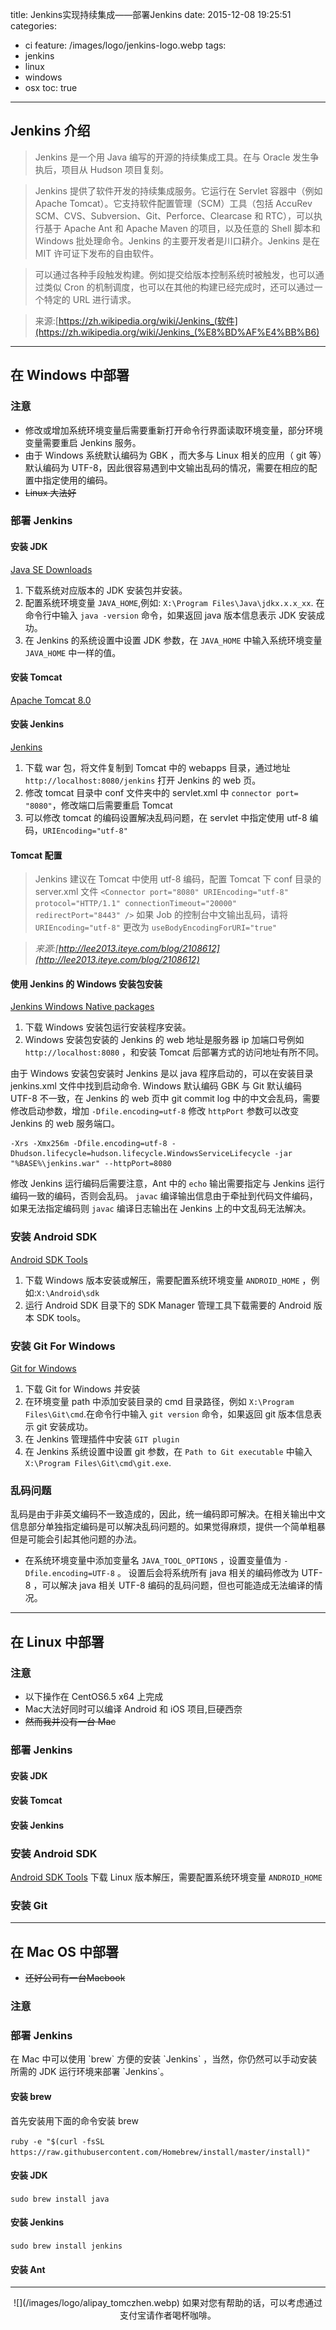 title: Jenkins实现持续集成——部署Jenkins
date: 2015-12-08 19:25:51
categories:
  - ci
feature: /images/logo/jenkins-logo.webp
tags:
  - jenkins
  - linux
  - windows
  - osx
toc: true
---
<h2 id="jenkins">Jenkins 介绍</h2>

>Jenkins 是一个用 Java 编写的开源的持续集成工具。在与 Oracle 发生争执后，项目从 Hudson 项目复刻。
 
>Jenkins 提供了软件开发的持续集成服务。它运行在 Servlet 容器中（例如 Apache Tomcat）。它支持软件配置管理（SCM）工具（包括 AccuRev SCM、CVS、Subversion、Git、Perforce、Clearcase 和 RTC），可以执行基于 Apache Ant 和 Apache Maven 的项目，以及任意的 Shell 脚本和 Windows 批处理命令。Jenkins 的主要开发者是川口耕介。Jenkins 是在 MIT 许可证下发布的自由软件。
 
>可以通过各种手段触发构建。例如提交给版本控制系统时被触发，也可以通过类似 Cron 的机制调度，也可以在其他的构建已经完成时，还可以通过一个特定的 URL 进行请求。

>来源:[https://zh.wikipedia.org/wiki/Jenkins_(软件](https://zh.wikipedia.org/wiki/Jenkins_(%E8%BD%AF%E4%BB%B6)

<!-- more -->

---

<h2 id="win-deploy">在 Windows 中部署</h2>

<h3 id="win-deploy-note">注意</h3>

* 修改或增加系统环境变量后需要重新打开命令行界面读取环境变量，部分环境变量需要重启 Jenkins 服务。
* 由于 Windows 系统默认编码为 GBK ，而大多与 Linux 相关的应用（ git 等）默认编码为 UTF-8，因此很容易遇到中文输出乱码的情况，需要在相应的配置中指定使用的编码。
* ~~Linux 大法好~~

<h3 id="win-deploy-jenkins">部署 Jenkins</h3>

<h4 id="win-install-jdk">安装 JDK</h4>

[Java SE Downloads](http://www.oracle.com/technetwork/java/javase/downloads/index.html)  

1. 下载系统对应版本的 JDK 安装包并安装。  
1. 配置系统环境变量 `JAVA_HOME`,例如: `X:\Program Files\Java\jdkx.x.x_xx`. 在命令行中输入 `java -version` 命令，如果返回 java 版本信息表示 JDK 安装成功。  
1. 在 Jenkins 的系统设置中设置 JDK 参数，在 `JAVA_HOME` 中输入系统环境变量 `JAVA_HOME` 中一样的值。

<h4 id="win-install-tomcat">安装 Tomcat</h4>

[Apache Tomcat 8.0](https://tomcat.apache.org/download-80.cgi)

<h4 id="win-install-jenkins">安装 Jenkins</h4>

[Jenkins](https://jenkins-ci.org/)

1. 下载 war 包，将文件复制到 Tomcat 中的 webapps 目录，通过地址 `http://localhost:8080/jenkins` 打开 Jenkins 的 web 页。
1. 修改 tomcat 目录中 conf 文件夹中的 servlet.xml 中 `connector port= "8080"`，修改端口后需要重启 Tomcat
1. 可以修改 tomcat 的编码设置解决乱码问题，在 servlet 中指定使用 utf-8 编码，`URIEncoding="utf-8"`

<h4 id="win-cfg-tomcat">Tomcat 配置</h4>

>Jenkins 建议在 Tomcat 中使用 utf-8 编码，配置 Tomcat 下 conf 目录的 server.xml 文件
`<Connector port="8080" URIEncoding="utf-8" protocol="HTTP/1.1" connectionTimeout="20000" redirectPort="8443" />`
如果 Job 的控制台中文输出乱码，请将 `URIEncoding="utf-8"` 更改为 `useBodyEncodingForURI="true"`

>*来源:[http://lee2013.iteye.com/blog/2108612](http://lee2013.iteye.com/blog/2108612)* 


<h4 id="win-deploy-jenkins-packages">使用 Jenkins 的 Windows 安装包安装</h4>

[Jenkins Windows Native packages](http://mirrors.jenkins-ci.org/windows/latest)

1. 下载 Windows 安装包运行安装程序安装。
1. Windows 安装包安装的 Jenkins 的 web 地址是服务器 ip 加端口号例如 `http://localhost:8080` ，和安装 Tomcat 后部署方式的访问地址有所不同。

由于 Windows 安装包安装时 Jenkins 是以 java 程序启动的，可以在安装目录 jenkins.xml 文件中找到启动命令.
Windows 默认编码 GBK 与 Git 默认编码 UTF-8 不一致，在 Jenkins 的 web 页中 git commit log 中的中文会乱码，需要修改启动参数，增加 `-Dfile.encoding=utf-8`
修改 `httpPort` 参数可以改变 Jenkins 的 web 服务端口。
```
-Xrs -Xmx256m -Dfile.encoding=utf-8 -Dhudson.lifecycle=hudson.lifecycle.WindowsServiceLifecycle -jar "%BASE%\jenkins.war" --httpPort=8080
```
修改 Jenkins 运行编码后需要注意，Ant 中的 `echo` 输出需要指定与 Jenkins 运行编码一致的编码，否则会乱码。
`javac` 编译输出信息由于牵扯到代码文件编码，如果无法指定编码则 `javac` 编译日志输出在 Jenkins 上的中文乱码无法解决。

<h3 id="win-install-adk">安装 Android SDK</h3>

[Android SDK Tools](http://developer.android.com/intl/zh-cn/sdk/index.html#Other)

1. 下载 Windows 版本安装或解压，需要配置系统环境变量 `ANDROID_HOME` ，例如:`X:\Android\sdk`
1. 运行 Android SDK 目录下的 SDK Manager 管理工具下载需要的 Android 版本 SDK tools。

<h3 id="win-install-git">安装 Git For Windows</h3>

[Git for Windows](https://git-for-windows.github.io/)
1. 下载 Git for Windows 并安装
1. 在环境变量 path 中添加安装目录的 cmd 目录路径，例如 `X:\Program Files\Git\cmd`.在命令行中输入 `git version` 命令，如果返回 git 版本信息表示 git 安装成功。
1. 在 Jenkins 管理插件中安装 `GIT plugin`
1. 在 Jenkins 系统设置中设置 git 参数，在 `Path to Git executable` 中输入 `X:\Program Files\Git\cmd\git.exe`.

<h3 id="jenkins-encoding">乱码问题</h3>

乱码是由于非英文编码不一致造成的，因此，统一编码即可解决。在相关输出中文信息部分单独指定编码是可以解决乱码问题的。如果觉得麻烦，提供一个简单粗暴但是可能会引起其他问题的办法。
* 在系统环境变量中添加变量名 `JAVA_TOOL_OPTIONS` ，设置变量值为 `-Dfile.encoding=UTF-8` 。
设置后会将系统所有 java 相关的编码修改为 UTF-8 ，可以解决 java 相关 UTF-8 编码的乱码问题，但也可能造成无法编译的情况。

---

<h2 id="linux-deploy">在 Linux 中部署</h2>

<h3 id="linux-deploy-note">注意</h3>

* 以下操作在 CentOS6.5 x64 上完成
* Mac大法好同时可以编译 Android 和 iOS 项目,巨硬西奈 
* ~~然而我并没有一台 Mac~~

<h3 id="linux-deploy-jenkins">部署 Jenkins</h4>

<h4 id="linux-install-jdk">安装 JDK</h4>

<h4 id="linux-install-tomcat">安装 Tomcat</h4>

<h4 id="linux-install-jenkins">安装 Jenkins</h4>

<h3 id="linux-install-adk">安装 Android SDK</h3>

[Android SDK Tools](http://developer.android.com/intl/zh-cn/sdk/index.html#Other)
下载 Linux 版本解压，需要配置系统环境变量 `ANDROID_HOME`

<h3 id="linux-install-git">安装 Git</h3>

---

<h2 id="mac-deploy">在 Mac OS 中部署</h2>

* ~~还好公司有一台Macbook~~

<h3 id="mac-deploy-note">注意</h3>

<h3 id="mac-deploy-jenkins">部署 Jenkins</h3>
在 Mac 中可以使用 `brew` 方便的安装 `Jenkins` ，当然，你仍然可以手动安装所需的 JDK 运行环境来部署 `Jenkins`。

<h4 id="brew-install">安装 brew</h3>

首先安装用下面的命令安装 brew

`ruby -e "$(curl -fsSL https://raw.githubusercontent.com/Homebrew/install/master/install)"`


<h4 id="mac-install-jdk">安装 JDK</h4>

`sudo brew install java`

<h4 id="mac-install-jenkins">安装 Jenkins</h4>

`sudo brew install jenkins`

<h4 id="mac-install-ant">安装 Ant</h4>

---

<div align="center">
![](/images/logo/alipay_tomczhen.webp)  
如果对您有帮助的话，可以考虑通过支付宝请作者喝杯咖啡。
</div>